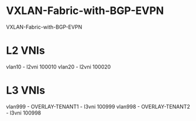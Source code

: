 # VXLAN-Fabric-with-BGP-EVPN
VXLAN-Fabric-with-BGP-EVPN

# L2 VNIs
vlan10 - l2vni 100010
vlan20 - l2vni 100020 

# L3 VNIs
vlan999 - OVERLAY-TENANT1 - l3vni 100999
vlan998 - OVERLAY-TENANT2 - l3vni 100998

